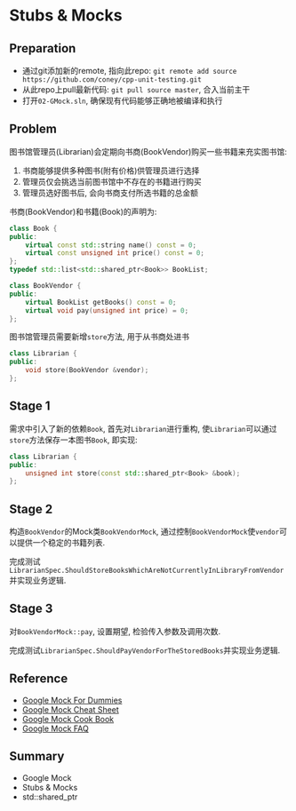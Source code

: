 Stubs & Mocks
===========
## Preparation
* 通过git添加新的remote, 指向此repo: `git remote add source https://github.com/coney/cpp-unit-testing.git`
* 从此repo上pull最新代码: `git pull source master`, 合入当前主干
* 打开`02-GMock.sln`, 确保现有代码能够正确地被编译和执行

## Problem
图书馆管理员(Librarian)会定期向书商(BookVendor)购买一些书籍来充实图书馆:

1. 书商能够提供多种图书(附有价格)供管理员进行选择
2. 管理员仅会挑选当前图书馆中不存在的书籍进行购买
3. 管理员选好图书后, 会向书商支付所选书籍的总金额

书商(BookVendor)和书籍(Book)的声明为:
``` c++
class Book {
public:
	virtual const std::string name() const = 0;
	virtual const unsigned int price() const = 0;
};
typedef std::list<std::shared_ptr<Book>> BookList;
```
``` c++
class BookVendor {
public:
	virtual BookList getBooks() const = 0;
	virtual void pay(unsigned int price) = 0;
};
```

图书馆管理员需要新增`store`方法, 用于从书商处进书
``` c++
class Librarian {
public:
	void store(BookVendor &vendor);
};
```

## Stage 1
需求中引入了新的依赖`Book`, 首先对`Librarian`进行重构, 使`Librarian`可以通过`store`方法保存一本图书`Book`, 即实现:
``` c++
class Librarian {
public:
	unsigned int store(const std::shared_ptr<Book> &book);
};
```
## Stage 2
构造`BookVendor`的Mock类`BookVendorMock`, 通过控制`BookVendorMock`使`vendor`可以提供一个稳定的书籍列表.

完成测试`LibrarianSpec.ShouldStoreBooksWhichAreNotCurrentlyInLibraryFromVendor`并实现业务逻辑.

## Stage 3
对`BookVendorMock::pay`, 设置期望, 检验传入参数及调用次数.

完成测试`LibrarianSpec.ShouldPayVendorForTheStoredBooks`并实现业务逻辑.

## Reference
* [Google Mock For Dummies](https://code.google.com/p/googlemock/wiki/ForDummies)
* [Google Mock Cheat Sheet](https://code.google.com/p/googlemock/wiki/CheatSheet)
* [Google Mock Cook Book](https://code.google.com/p/googlemock/wiki/CookBook)
* [Google Mock FAQ](https://code.google.com/p/googlemock/wiki/FrequentlyAskedQuestions)

## Summary
* Google Mock
* Stubs & Mocks
* std::shared_ptr
